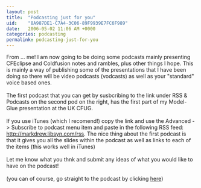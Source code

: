 ```yaml
---
layout: post
title:  "Podcasting just for you"
uid:	"8A987DE1-C7A4-3C06-89F9939E7FC6F989"
date:   2006-05-02 11:06 AM +0000
categories: podcasting
permalink: podcasting-just-for-you
---
```

From ... me! I am now going to be doing some podcasts mainly presenting CFEclipse and Coldfusion notes and rambles, plus other things I hope. This is mainly a way of publishing some of the presentations that I have been doing so there will be video podcasts (vodcasts) as well as your &quot;standard&quot; voice based ones.<br /><br />The first podcast that you can get by susbcribing to the link under RSS &amp; Podcasts on the second pod on the right, has the first part of my Model-Glue presentation at the UK CFUG.<br /><br />If you use iTunes (which I recomend!) copy the link and use the Advanced -&gt; Subscribe to podcast menu item and paste in the following RSS feed: <a href="http://markdrew.libsyn.com/rss" target="_blank">http://markdrew.libsyn.com/rss</a>. The nice thing about the first podcast is that it gives you all the slides within the podcast as well as links to each of the items (this works well in iTunes) <br /><br />Let me know what you thnk and submit any ideas of what you would like to have on the podcast!<br /><br />(you can of course, go straight to the podcast by clicking <a href="http://media.libsyn.com/media/markdrew/MG_ReactorPresentation_part01.m4a" target="_blank">here</a>)